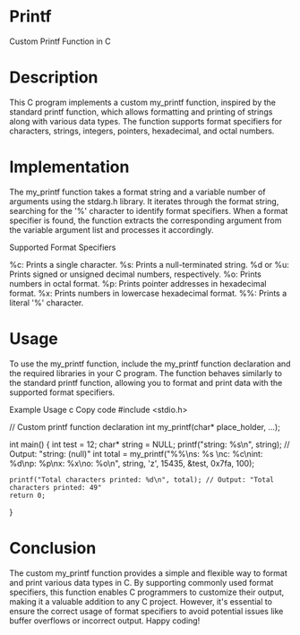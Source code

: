 # Printf
Custom Printf Function in C

# Description

This C program implements a custom my_printf function, inspired by the standard printf function, 
which allows formatting and printing of strings along with various data types. 
The function supports format specifiers for characters, strings, integers, pointers, hexadecimal, and octal numbers.

# Implementation

The my_printf function takes a format string and a variable number of arguments using the stdarg.h library. 
It iterates through the format string, searching for the '%' character to identify format specifiers. 
When a format specifier is found, the function extracts the corresponding argument from the variable argument list and processes it accordingly.

Supported Format Specifiers

%c: Prints a single character.
%s: Prints a null-terminated string.
%d or %u: Prints signed or unsigned decimal numbers, respectively.
%o: Prints numbers in octal format.
%p: Prints pointer addresses in hexadecimal format.
%x: Prints numbers in lowercase hexadecimal format.
%%: Prints a literal '%' character.

# Usage

To use the my_printf function, include the my_printf 
function declaration and the required libraries in your C program. 
The function behaves similarly to the standard printf function, 
allowing you to format and print data with the supported format specifiers.

Example Usage
c
Copy code
#include <stdio.h>

// Custom printf function declaration
int my_printf(char* place_holder, ...);

int main() {
    int test = 12;
    char* string = NULL;
    printf("string: %s\n", string); // Output: "string: (null)"
    int total = my_printf("%%\ns: %s \nc: %c\nint: %d\np: %p\nx: %x\no: %o\n",
    string, 'z', 15435, &test, 0x7fa, 100);

    printf("Total characters printed: %d\n", total); // Output: "Total characters printed: 49"
    return 0;
}

# Conclusion

The custom my_printf function provides a simple and flexible way to format and print various data types in C. 
By supporting commonly used format specifiers, this function enables C programmers to customize their output, 
making it a valuable addition to any C project. However, it's essential to ensure the correct usage of format 
specifiers to avoid potential issues like buffer overflows or incorrect output. Happy coding!
